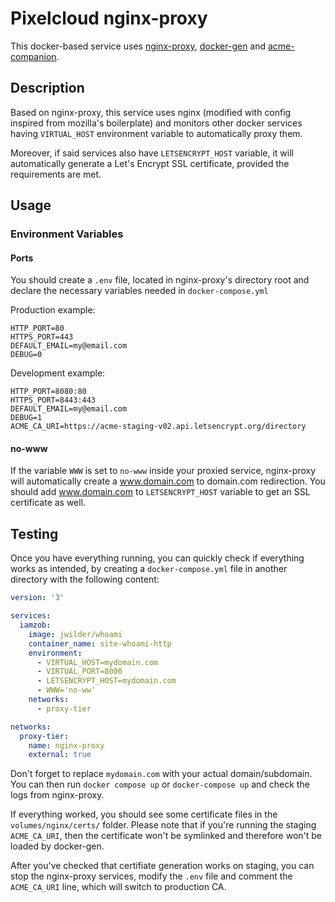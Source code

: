 # Pixelcloud nginx-proxy

This docker-based service uses [nginx-proxy](https://github.com/nginxproxy/nginx-proxy), [docker-gen](https://github.com/nginxproxy/docker-gen) and [acme-companion](https://github.com/nginx-proxy/acme-companion/tree/main/docs).

## Description

Based on nginx-proxy, this service uses nginx (modified with config inspired from mozilla's boilerplate) and monitors other docker services having ``VIRTUAL_HOST`` environment variable to automatically proxy them.

Moreover, if said services also have ``LETSENCRYPT_HOST`` variable, it will automatically generate a Let's Encrypt SSL certificate, provided the requirements are met.

## Usage

### Environment Variables

#### Ports

You should create a ``.env`` file, located in nginx-proxy's directory root and declare the necessary variables needed in ``docker-compose.yml``

Production example:

```
HTTP_PORT=80
HTTPS_PORT=443
DEFAULT_EMAIL=my@email.com
DEBUG=0
```

Development example:

```
HTTP_PORT=8080:80
HTTPS_PORT=8443:443
DEFAULT_EMAIL=my@email.com
DEBUG=1
ACME_CA_URI=https://acme-staging-v02.api.letsencrypt.org/directory

```

#### no-www

If the variable ``WWW`` is set to ``no-www`` inside your proxied service, nginx-proxy will automatically create a www.domain.com to domain.com redirection. You should add www.domain.com to ``LETSENCRYPT_HOST`` variable to get an SSL certificate as well.

## Testing

Once you have everything running, you can quickly check if everything works as intended, by creating a ``docker-compose.yml`` file in another directory with the following content:


```yaml
version: '3'

services:
  iamzob:
    image: jwilder/whoami
    container_name: site-whoami-http
    environment:
      - VIRTUAL_HOST=mydomain.com
      - VIRTUAL_PORT=8000
      - LETSENCRYPT_HOST=mydomain.com
      - WWW='no-ww'
    networks:
      - proxy-tier

networks:
  proxy-tier:
    name: nginx-proxy
    external: true
```

Don't forget to replace ``mydomain.com`` with your actual domain/subdomain. You can then run ``docker compose up`` or ``docker-compose up`` and check the logs from nginx-proxy.

If everything worked, you should see some certificate files in the ``volumes/nginx/certs/`` folder. Please note that if you're running the staging ``ACME_CA_URI``, then the certificate won't be symlinked and therefore won't be loaded by docker-gen.

After you've checked that certifiate generation works on staging, you can stop the nginx-proxy services, modify the ``.env`` file and comment the ``ACME_CA_URI`` line, which will switch to production CA.

